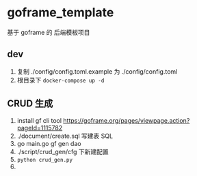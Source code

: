 # goframe_template

基于 goframe 的 后端模板项目

## dev

1. 复制 ./config/config.toml.example 为 ./config/config.toml
2. 根目录下 `docker-compose up -d`

## CRUD 生成

1. install gf cli tool <https://goframe.org/pages/viewpage.action?pageId=1115782>
2. ./document/create.sql 写建表 SQL
3. go main.go
 gf gen dao
1. ./script/crud_gen/cfg 下新建配置
2. `python crud_gen.py`
3. 